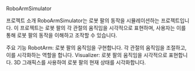 RoboArmSimulator

프로젝트 소개
RoboArmSimulator는 로봇 팔의 동작을 시뮬레이션하는 프로젝트입니다. 이 프로젝트는 로봇 팔의 각 관절의 움직임을 시각적으로 표현하며, 사용자는 이를 통해 로봇 팔의 동작을 이해하고 조작할 수 있습니다.

주요 기능
RobotArm: 로봇 팔의 움직임을 구현합니다. 각 관절의 움직임을 조절하고, 이를 시각화하는 역할을 합니다.
Visualizer: 로봇 팔의 움직임을 시각적으로 표현합니다. 3D 그래픽스를 사용하여 로봇 팔의 현재 상태를 시각화합니다.
